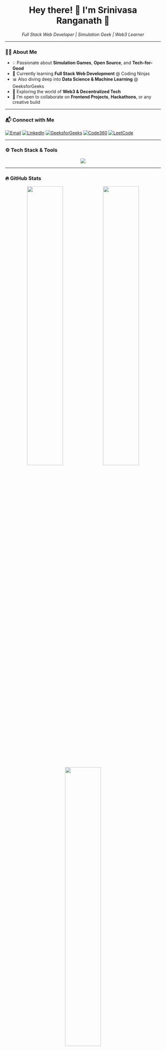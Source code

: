 
<h1 align="center">Hey there! 👋 I'm Srinivasa Ranganath 🚀</h1>

<p align="center">
  <i>Full Stack Web Developer | Simulation Geek | Web3 Learner</i>
</p>

---

### 👨‍💻 About Me

- 💡 Passionate about **Simulation Games**, **Open Source**, and **Tech-for-Good**
- 🌱 Currently learning **Full Stack Web Development** @ Coding Ninjas  
- 📊 Also diving deep into **Data Science & Machine Learning** @ GeeksforGeeks  
- 🔗 Exploring the world of **Web3 & Decentralized Tech**
- 🤝 I’m open to collaborate on **Frontend Projects**, **Hackathons**, or any creative build

---

### 📬 Connect with Me

[![Email](https://img.shields.io/badge/Email-D14836?style=for-the-badge&logo=gmail&logoColor=white)](mailto:ranganathsrinivasa95@gmail.com)
[![LinkedIn](https://img.shields.io/badge/LinkedIn-blue?style=for-the-badge&logo=linkedin&logoColor=white)](https://www.linkedin.com/in/b-srinivasa-ranganath-b3562b329)
[![GeeksforGeeks](https://img.shields.io/badge/GeeksforGeeks-darkgreen?style=for-the-badge&logo=geeksforgeeks&logoColor=white)](https://www.geeksforgeeks.org/user/srininivasa_ranganath/)
[![Code360](https://img.shields.io/badge/Code360-orange?style=for-the-badge&logo=naukri&logoColor=white)](https://www.naukri.com/code360/profile/topgun)
[![LeetCode](https://img.shields.io/badge/LeetCode-black?style=for-the-badge&logo=leetcode&logoColor=white)](https://leetcode.com/u/uInn4XILyH/)

---

### ⚙️ Tech Stack & Tools

<p align="center">
  <img src="https://skillicons.dev/icons?i=html,css,js,ts,react,nextjs,tailwind,nodejs,express,mongodb,mysql,python,git,github,postman,vscode" />
</p>

---

### 🔥 GitHub Stats

<p align="center">
  <img src="https://github-readme-stats.vercel.app/api?username=Maverick400x&show_icons=true&theme=tokyonight" width="48%" />
  <img src="https://github-readme-streak-stats.herokuapp.com?user=Maverick400x&theme=tokyonight" width="48%" />
  <img src="https://github-readme-stats.vercel.app/api/top-langs/?username=Maverick400x&layout=compact&theme=tokyonight" width="48%" />
</p>

---

### 🔥 Leetcode Stats

<p align="center">
  <a href="https://leetcode.com/u/uInn4XILyH/">
    <img src="https://leetcard.jacoblin.cool/uInn4XILyH?theme=dark&font=Fira%20Code&ext=activity" alt="LeetCode Activity" />
  </a>
</p>

### 🔥 Daily Streak

<p align="center">
  <a href="https://leetcode.com/u/uInn4XILyH/">
    <img src="https://leetcard.jacoblin.cool/uInn4XILyH?theme=dark&font=Fira%20Code&ext=heatmap" alt="LeetCode Daily Streak" />
  </a>
</p>

---

### 💡 Ask Me About

- Frontend Frameworks (React, Next.js)
- MongoDB + Node.js Backend Development
- WebSockets & Real-time Dashboards
- Git/GitHub Workflow
- Simulation Game Mechanics
- Productivity Tips for Developers

---

### 🧠 Currently Working On

- 🧮 A **Finance Tracker** with a MongoDB Repository Pattern  
- 📚 A **Student Management System** with Aggregation, Indexing  
- 📈 A **Live Stock Market Dashboard** with Real-Time Data & WebSockets  
- ☁️ **CryptoWeather Nexus**: A multi-API dashboard with React + Redux  

---

### 🚀 2025 Goals

- ✅ Land a **full-time Developer Role** 🧑‍💻  
- 🎯 Contribute to Open Source  
- 📦 Launch a Public SaaS Project  
- 🌍 Participate in 2+ Hackathons  
- 🧠 Complete a Full ML Capstone Project  
- 🧩 Build my own Simulation Game Prototype  

---

### 📄 View My Resume

<p align="center">
  <a href="https://www.overleaf.com/read/rjffpzvkmpbg#b98403" target="_blank">
    <img src="https://img.shields.io/badge/View%20Resume-Overleaf-blue?style=for-the-badge&logo=latex&logoColor=white" alt="Resume Link">
  </a>
</p>

---

### 📈 Visitor Count

<p align="center">
  <img src="https://komarev.com/ghpvc/?username=HarshitTiwari-20&style=flat-square&color=blue" alt="Visitor count"/>
</p>

---

<h3 align="center">✨ Let’s connect and innovate together! 🛠️</h3>
